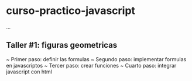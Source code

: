 # curso-practico-javascript

...

## Taller #1: figuras geometricas


~ Primer paso: definir las formulas
~ Segundo paso: implementar formulas en javascriptos
~ Tercer paso: crear funciones 
~ Cuarto paso: integrar javascript con html